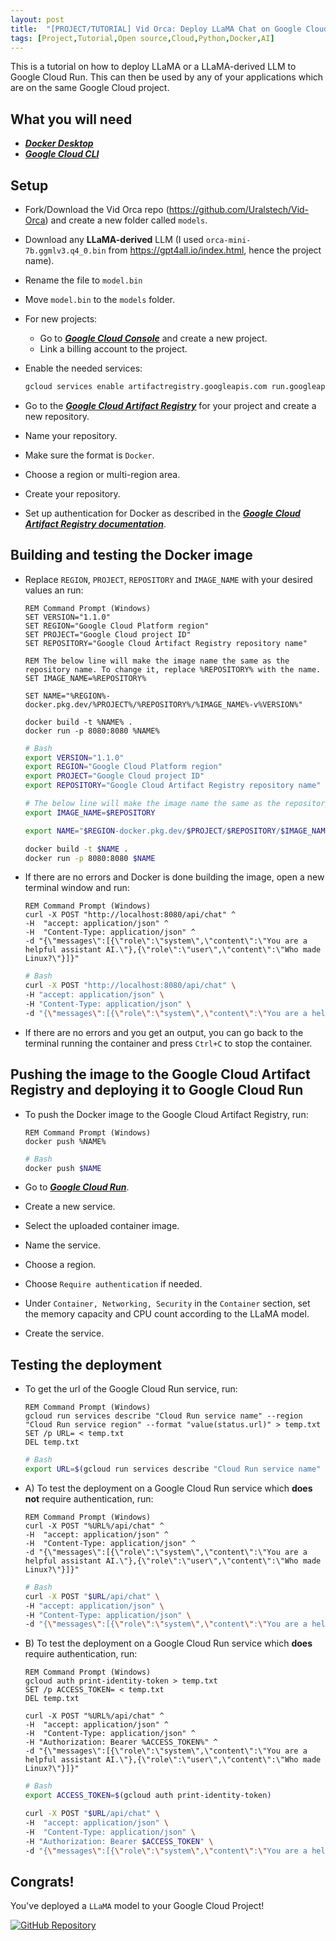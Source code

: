 ```yaml
---
layout: post
title:  "[PROJECT/TUTORIAL] Vid Orca: Deploy LLaMA Chat on Google Cloud Run"
tags: [Project,Tutorial,Open source,Cloud,Python,Docker,AI]
---
```


This is a tutorial on how to deploy LLaMA or a LLaMA-derived LLM to Google Cloud Run. This can then be used by any of your applications which are on the same Google Cloud project.

## What you will need
* [***Docker Desktop***](https://www.docker.com/)
* [***Google Cloud CLI***](https://cloud.google.com/sdk/docs/install)

## Setup
* Fork/Download the Vid Orca repo (https://github.com/Uralstech/Vid-Orca) and create a new folder called `models`.
* Download any **LLaMA-derived** LLM (I used `orca-mini-7b.ggmlv3.q4_0.bin` from https://gpt4all.io/index.html, hence the project name).
* Rename the file to `model.bin`
* Move `model.bin` to the `models` folder.
* For new projects:
    * Go to [***Google Cloud Console***](https://console.cloud.google.com/) and create a new project.
    * Link a billing account to the project.
* Enable the needed services:

    ```bash
    gcloud services enable artifactregistry.googleapis.com run.googleapis.com
    ```

* Go to the [***Google Cloud Artifact Registry***](https://console.cloud.google.com/artifacts) for your project and create a new repository.
* Name your repository.
* Make sure the format is `Docker`.
* Choose a region or multi-region area.
* Create your repository.
* Set up authentication for Docker as described in the [***Google Cloud Artifact Registry documentation***](https://cloud.google.com/artifact-registry/docs/docker/authentication).

## Building and testing the Docker image
* Replace `REGION`, `PROJECT`, `REPOSITORY` and `IMAGE_NAME` with your desired values an run:

    ```
    REM Command Prompt (Windows)
    SET VERSION="1.1.0"
    SET REGION="Google Cloud Platform region"
    SET PROJECT="Google Cloud project ID"
    SET REPOSITORY="Google Cloud Artifact Registry repository name"

    REM The below line will make the image name the same as the repository name. To change it, replace %REPOSITORY% with the name.
    SET IMAGE_NAME=%REPOSITORY%

    SET NAME="%REGION%-docker.pkg.dev/%PROJECT%/%REPOSITORY%/%IMAGE_NAME%-v%VERSION%"

    docker build -t %NAME% .
    docker run -p 8080:8080 %NAME%
    ```

    ```bash
    # Bash
    export VERSION="1.1.0"
    export REGION="Google Cloud Platform region"
    export PROJECT="Google Cloud project ID"
    export REPOSITORY="Google Cloud Artifact Registry repository name"

    # The below line will make the image name the same as the repository name. To change it, replace $REPOSITORY 	with the name.
    export IMAGE_NAME=$REPOSITORY

    export NAME="$REGION-docker.pkg.dev/$PROJECT/$REPOSITORY/$IMAGE_NAME-v$VERSION"

    docker build -t $NAME .
    docker run -p 8080:8080 $NAME
    ```

* If there are no errors and Docker is done building the image, open a new terminal window and run:

    ```
    REM Command Prompt (Windows)
    curl -X POST "http://localhost:8080/api/chat" ^
    -H  "accept: application/json" ^
    -H  "Content-Type: application/json" ^
    -d "{\"messages\":[{\"role\":\"system\",\"content\":\"You are a helpful assistant AI.\"},{\"role\":\"user\",\"content\":\"Who made Linux?\"}]}"
    ```

    ```bash
    # Bash
    curl -X POST "http://localhost:8080/api/chat" \
    -H "accept: application/json" \
    -H "Content-Type: application/json" \
    -d "{\"messages\":[{\"role\":\"system\",\"content\":\"You are a helpful assistant AI.\"},{\"role\":\"user\",\"content\":\"Who made Linux?\"}]}"
    ```

* If there are no errors and you get an output, you can go back to the terminal running the container and press `Ctrl+C` to stop the container.

## Pushing the image to the Google Cloud Artifact Registry and deploying it to Google Cloud Run

* To push the Docker image to the Google Cloud Artifact Registry, run:

    ```
    REM Command Prompt (Windows)
    docker push %NAME%
    ```

    ```bash
    # Bash
    docker push $NAME
    ```

* Go to [***Google Cloud Run***](https://console.cloud.google.com/run).
* Create a new service.
* Select the uploaded container image.
* Name the service.
* Choose a region.
* Choose `Require authentication` if needed.
* Under `Container, Networking, Security` in the `Container` section, set the memory capacity and CPU count according to the LLaMA model.
* Create the service.

## Testing the deployment
* To get the url of the Google Cloud Run service, run:

    ```
    REM Command Prompt (Windows)
    gcloud run services describe "Cloud Run service name" --region "Cloud Run service region" --format "value(status.url)" > temp.txt
    SET /p URL= < temp.txt
    DEL temp.txt
    ```

    ```bash
    # Bash
    export URL=$(gcloud run services describe "Cloud Run service name" --region "Cloud Run service region" --format "value(status.url)")
    ```

* A\) To test the deployment on a Google Cloud Run service which **does not** require authentication, run:

    ```
    REM Command Prompt (Windows)
    curl -X POST "%URL%/api/chat" ^
    -H  "accept: application/json" ^
    -H  "Content-Type: application/json" ^
    -d "{\"messages\":[{\"role\":\"system\",\"content\":\"You are a helpful assistant AI.\"},{\"role\":\"user\",\"content\":\"Who made Linux?\"}]}"
    ```

    ```bash
    # Bash
    curl -X POST "$URL/api/chat" \
    -H "accept: application/json" \
    -H "Content-Type: application/json" \
    -d "{\"messages\":[{\"role\":\"system\",\"content\":\"You are a helpful assistant AI.\"},{\"role\":\"user\",\"content\":\"Who made Linux?\"}]}"	
    ```

* B\) To test the deployment on a Google Cloud Run service which **does** require authentication, run:

    ```
    REM Command Prompt (Windows)
    gcloud auth print-identity-token > temp.txt
    SET /p ACCESS_TOKEN= < temp.txt
    DEL temp.txt

    curl -X POST "%URL%/api/chat" ^
    -H  "accept: application/json" ^
    -H  "Content-Type: application/json" ^
    -H "Authorization: Bearer %ACCESS_TOKEN%" ^
    -d "{\"messages\":[{\"role\":\"system\",\"content\":\"You are a helpful assistant AI.\"},{\"role\":\"user\",\"content\":\"Who made Linux?\"}]}"
    ```

    ```bash
    # Bash
    export ACCESS_TOKEN=$(gcloud auth print-identity-token)
    
    curl -X POST "$URL/api/chat" \
    -H  "accept: application/json" \
    -H  "Content-Type: application/json" \
    -H "Authorization: Bearer $ACCESS_TOKEN" \
    -d "{\"messages\":[{\"role\":\"system\",\"content\":\"You are a helpful assistant AI.\"},{\"role\":\"user\",\"content\":\"Who made Linux?\"}]}"
    ```

## Congrats!
You've deployed a `LLaMA` model to your Google Cloud Project!

[![GitHub Repository](https://img.shields.io/badge/GitHub_Repository-black?style=for-the-badge&logo=github&color=FFFFFF&logoColor=000000)](https://github.com/Uralstech/Vid-Orca)